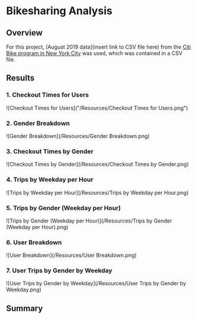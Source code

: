 # Bikesharing Analysis

## Overview

For this project, [August 2019 data](insert link to CSV file here) from the [Citi Bike program in New York City](https://ride.citibikenyc.com/system-data) was used, which was contained in a CSV file.

## Results

### 1. Checkout Times for Users
![Checkout Times for Users]("/Resources/Checkout Times for Users.png")

### 2. Gender Breakdown
![Gender Breakdown](/Resources/Gender Breakdown.png)

### 3. Checkout Times by Gender
![Checkout Times by Gender](/Resources/Checkout Times by Gender.png)

### 4. Trips by Weekday per Hour
![Trips by Weekday per Hour](/Resources/Trips by Weekday per Hour.png)

### 5. Trips by Gender (Weekday per Hour)
![Trips by Gender (Weekday per Hour)](/Resources/Trips by Gender (Weekday per Hour).png)

### 6. User Breakdown
![User Breakdown](/Resources/User Breakdown.png)

### 7. User Trips by Gender by Weekday
![User Trips by Gender by Weekday](/Resources/User Trips by Gender by Weekday.png)

## Summary
